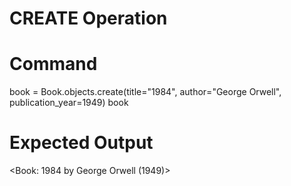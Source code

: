 # CREATE Operation

# Command
book = Book.objects.create(title="1984", author="George Orwell", publication_year=1949)
book

# Expected Output
<Book: 1984 by George Orwell (1949)>
